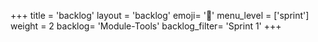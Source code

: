 +++
title = 'backlog'
layout = 'backlog'
emoji= '🥞'
menu_level = ['sprint']
weight = 2
backlog= 'Module-Tools'
backlog_filter= 'Sprint 1'
+++

